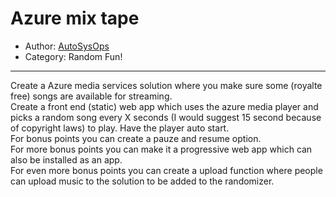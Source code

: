 # Azure mix tape

- Author: [AutoSysOps](https://www.reddit.com/user/AutoSysOps)
- Category: Random Fun!

---

Create a Azure media services solution where you make sure some (royalte free) songs are available for streaming.  
Create a front end (static) web app which uses the azure media player and picks a random song every X seconds (I would suggest 15 second because of copyright laws) to play. Have the player auto start.  
For bonus points you can create a pauze and resume option.  
For more bonus points you can make it a progressive web app which can also be installed as an app.  
For even more bonus points you can create a upload function where people can upload music to the solution to be added to the randomizer.
